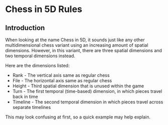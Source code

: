 # Chess in 5D Rules

## Introduction

When looking at the name Chess in 5D, it sounds just like any other multidimensional chess variant using an increasing amount of spatial dimensions.
However, in this variant, there are three spatial dimensions and two temporal dimensions instead.

Here are the dimensions listed:
 - Rank - The vertical axis same as regular chess
 - File - The horizontal axis same as regular chess
 - Height - Third spatial dimension that is unused within the game
 - Turn - The first temporal (time-based) dimension, in which pieces travel back in time
 - Timeline - The second temporal dimension in which pieces travel across separate timelines

 This may look confusing at first, so a quick example may help explain.
